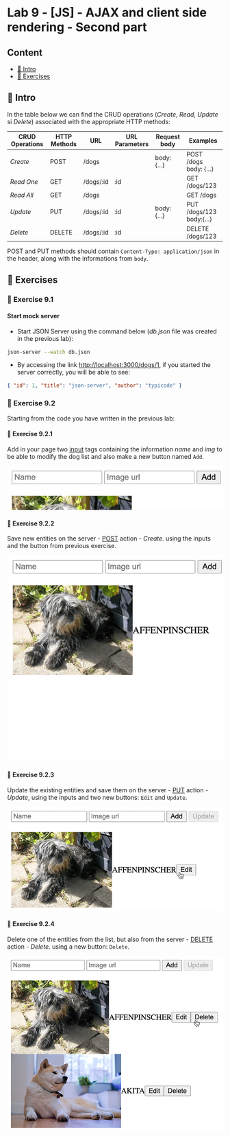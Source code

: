 # Lab 9 - [JS] - AJAX and client side rendering - Second part

## Content

- [🦉 Intro](#-Intro)
- [🎢 Exercises](#-Exercises)

## 🦉 Intro

In the table below we can find the CRUD operations (_Create_, _Read_, _Update_ si _Delete_) associated with the appropriate HTTP methods:

| CRUD Operations | HTTP Methods | URL       | URL Parameters | Request body | Examples                 |
| -------------- | ----------- | --------- | -------------- | ------------ | ------------------------ |
| _Create_       | POST        | /dogs     |                | body: {...}  | POST /dogs body: {...}   |
| _Read One_     | GET         | /dogs/:id | :id            |              | GET /dogs/123            |
| _Read All_     | GET         | /dogs     |                |              | GET /dogs                |
| _Update_       | PUT         | /dogs/:id | :id            | body: {...}  | PUT /dogs/123 body:{...} |
| _Delete_       | DELETE      | /dogs/:id | :id            |              | DELETE /dogs/123         |

POST and PUT methods should contain `Content-Type: application/json` in the header, along with the informations from `body`.

## 🎢 Exercises

### 💪 Exercise 9.1

#### Start mock server

- Start JSON Server using the command below (*db.json* file was created in the previous lab):

```bash
json-server --watch db.json
```

- By accessing the link [http://localhost:3000/dogs/1](http://localhost:3000/dogs/1), if you started the server correctly, you will be able to see:

```json
{ "id": 1, "title": "json-server", "author": "typicode" }
```

### 💪 Exercise 9.2

Starting from the code you have written in the previous lab:

#### 💪 Exercise 9.2.1

Add in your page two [input](https://www.w3schools.com/tags/tag_input.asp) tags containing the information _name_ and _img_ to be able to modify the dog list and also make a new button named `Add`.

![Inputs](inputs.jpg)

#### 💪 Exercise 9.2.2

Save new entities on the server - [POST](https://restfulapi.net/http-methods/#post) action - _Create_. using the inputs and the button from previous exercise.

![POST animation](POST-dogs-animation.gif)

#### 💪 Exercise 9.2.3

Update the existing entities and save them on the server - [PUT](https://restfulapi.net/http-methods/#put) action - _Update_, using the inputs and two new buttons: `Edit` and `Update`.

![PUT animation](PUT-dogs-animation.gif)

#### 💪 Exercise 9.2.4

Delete one of the entities from the list, but also from the server - [DELETE](https://restfulapi.net/http-methods/#delete) action - _Delete_. using a new button: `Delete`.

![Delete animation](DELETE-dogs-animation.gif)
